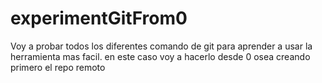 # experimentGitFrom0
Voy a probar todos los diferentes comando de git para aprender a usar la herramienta mas facil.
en este caso voy a hacerlo desde 0 osea creando primero el repo remoto
